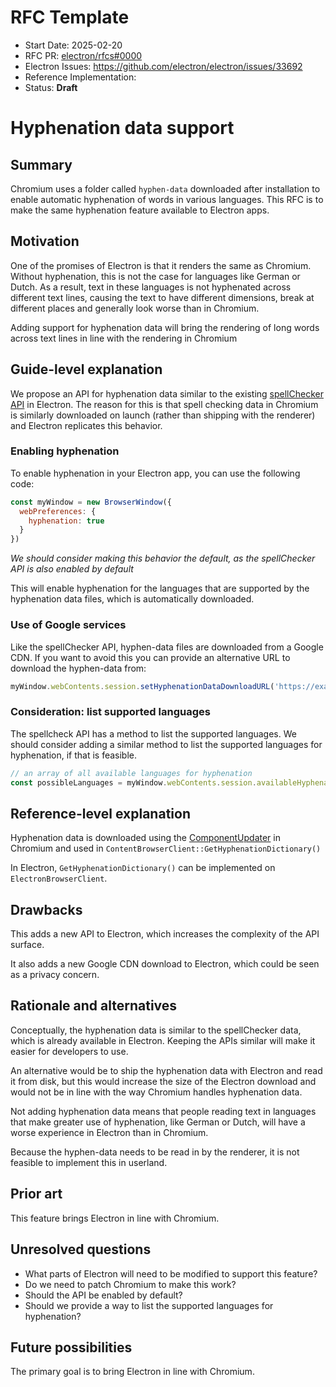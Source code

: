 # RFC Template

- Start Date: 2025-02-20
- RFC PR: [electron/rfcs#0000](https://github.com/electron/rfcs/pull/0000)
- Electron Issues: https://github.com/electron/electron/issues/33692
- Reference Implementation: 
- Status: **Draft**

# Hyphenation data support

## Summary

Chromium uses a folder called `hyphen-data` downloaded after installation to enable automatic hyphenation of words in various 
languages. This RFC is to make the same hyphenation feature available to Electron apps.

## Motivation

One of the promises of Electron is that it renders the same as Chromium. Without hyphenation, this is not the case for 
languages like German or Dutch. As a result, text in these languages is not hyphenated across different text lines, 
causing the text to have different dimensions, break at different places and generally look worse than in Chromium.

Adding support for hyphenation data will bring the rendering of long words across text lines in line with the rendering 
in Chromium

## Guide-level explanation

We propose an API for hyphenation data similar to the existing [spellChecker API](https://www.electronjs.org/docs/latest/tutorial/spellchecker) in Electron. The reason for this is that spell checking data in Chromium is similarly downloaded on launch (rather than shipping with the renderer) and Electron replicates this behavior.

### Enabling hyphenation

To enable hyphenation in your Electron app, you can use the following code:

```javascript
const myWindow = new BrowserWindow({
  webPreferences: {
    hyphenation: true
  }
})
```
_We should consider making this behavior the default, as the spellChecker API is also enabled by default_

This will enable hyphenation for the languages that are supported by the hyphenation data files, which is automatically downloaded.

### Use of Google services

Like the spellChecker API, hyphen-data files are downloaded from a Google CDN. If you want to avoid this you can provide an alternative URL to download the hyphen-data from: 
```javascript
myWindow.webContents.session.setHyphenationDataDownloadURL('https://example.com/hyphen-data/')
```

### Consideration: list supported languages

The spellcheck API has a method to list the supported languages. We should consider adding a similar method to list the supported languages for hyphenation, if that is feasible.

```js
// an array of all available languages for hyphenation
const possibleLanguages = myWindow.webContents.session.availableHyphenationLanguages
```
 
## Reference-level explanation
<!-- This is the technical portion of the RFC. Explain the design in sufficient detail that:

- Its interaction with other features is clear.
- It is reasonably clear how the feature would be implemented.
- Corner cases are dissected by example.
- Any new dependencies on Chromium code are outlined. 

The section should return to the examples given in the previous section, and explain more fully how
the detailed proposal makes those examples work.

-->

Hyphenation data is downloaded using the [ComponentUpdater](https://source.chromium.org/chromium/chromium/src/+/main:components/component_updater/README.md) in Chromium and used in `ContentBrowserClient::GetHyphenationDictionary()`

In Electron, `GetHyphenationDictionary()` can be implemented on `ElectronBrowserClient`.

## Drawbacks

This adds a new API to Electron, which increases the complexity of the API surface. 

It also adds a new Google CDN download to Electron, which could be seen as a privacy concern.

## Rationale and alternatives

Conceptually, the hyphenation data is similar to the spellChecker data, which is already available in Electron. Keeping the APIs similar will make it easier for developers to use. 

An alternative would be to ship the hyphenation data with Electron and read it from disk, but this would increase the size of the Electron download and would not be in line with the way Chromium handles hyphenation data.

Not adding hyphenation data means that people reading text in languages that make greater use of hyphenation, like German or Dutch, will have a worse experience in Electron than in Chromium.

Because the hyphen-data needs to be read in by the renderer, it is not feasible to implement this in userland.

## Prior art

This feature brings Electron in line with Chromium.

## Unresolved questions

- What parts of Electron will need to be modified to support this feature?
- Do we need to patch Chromium to make this work?
- Should the API be enabled by default?
- Should we provide a way to list the supported languages for hyphenation?

## Future possibilities

The primary goal is to bring Electron in line with Chromium. 